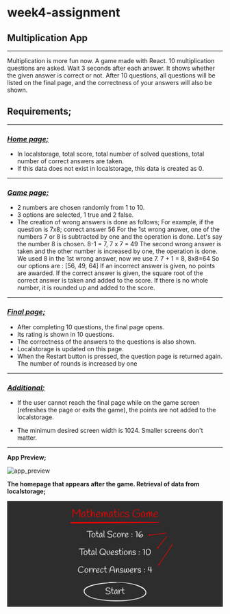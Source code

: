 # week4-assignment

## **Multiplication App**

---

Multiplication is more fun now.
A game made with React.
10 multiplication questions are asked.
Wait 3 seconds after each answer.
It shows whether the given answer is correct or not.
After 10 questions, all questions will be listed on the final page, and the correctness of your answers will also be shown.

## **Requirements**;

---

### <u>_Home page;_</u>

- In localstorage, total score, total number of solved questions, total number of correct answers are taken.
- If this data does not exist in localstorage, this data is created as 0.

---

### <u>_Game page;_</u>

- 2 numbers are chosen randomly from 1 to 10.
- 3 options are selected, 1 true and 2 false.
- The creation of wrong answers is done as follows;
  For example, if the question is 7x8;
  correct answer 56
  For the 1st wrong answer, one of the numbers 7 or 8 is subtracted by one and the operation is done. Let's say the number 8 is chosen. 8-1 = 7, 7 x 7 = 49
  The second wrong answer is taken and the other number is increased by one, the operation is done. We used 8 in the 1st wrong answer, now we use 7. 7 + 1 = 8, 8x8=64
  So our options are : [56, 49, 64]
  If an incorrect answer is given, no points are awarded.
  If the correct answer is given, the square root of the correct answer is taken and added to the score. If there is no whole number, it is rounded up and added to the score.

---

### <u>_Final page;_</u>

- After completing 10 questions, the final page opens.
- Its rating is shown in 10 questions.
- The correctness of the answers to the questions is also shown.
- Localstorage is updated on this page.
- When the Restart button is pressed, the question page is returned again. The number of rounds is increased by one

---

### <u>_Additional;_</u>

- If the user cannot reach the final page while on the game screen (refreshes the page or exits the game), the points are not added to the localstorage.

- The minimum desired screen width is 1024. Smaller screens don't matter.

---

**App Preview;**

![app_preview](./forReadme/preview.gif)

**The homepage that appears after the game. Retrieval of data from localstorage;**

![home_page](./forReadme/homepage.png)
